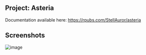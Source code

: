 ## Project: Asteria

Documentation available here: https://rpubs.com/StellAuror/asteria 

## Screenshots

![image](https://github.com/user-attachments/assets/b72f661d-66de-41c6-a996-4f3ab1ca8fe6)
